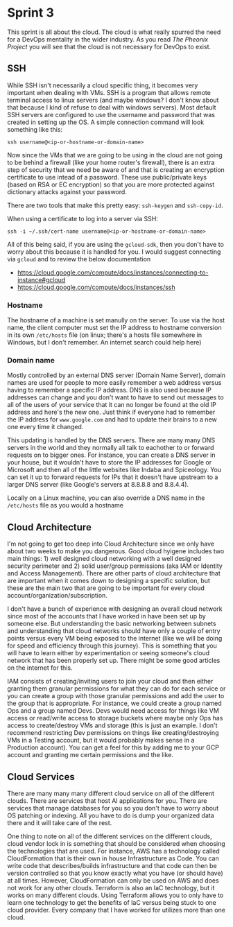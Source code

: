 # Sprint 3
This sprint is all about the cloud. The cloud is what really spurred the need for a DevOps 
mentality in the wider industry. As you read _The Pheonix Project_ you will see that the cloud
is not necessary for DevOps to exist. 

## SSH
While SSH isn't necessarily a cloud specific thing, it becomes very important when dealing 
with VMs. SSH is a program that allows remote terminal access to linux servers (and maybe 
windows? I don't know about that because I kind of refuse to deal with windows servers). Most
default SSH servers are configured to use the username and password that was created in 
setting up the OS. A simple connection command will look something like this:

```
ssh username@<ip-or-hostname-or-domain-name>
```

Now since the VMs that we are going to be using in the cloud are not going to be behind a 
firewall (like your home router's firewall), there is an extra step of security that we need
be aware of and that is creating an encryption certificate to use intead of a password. These 
use public/private keys (based on RSA or EC encryption) so that you are more protected against 
dictionary attacks against your password.

There are two tools that make this pretty easy: `ssh-keygen` and `ssh-copy-id`.

When using a certificate to log into a server via SSH:

```
ssh -i ~/.ssh/cert-name username@<ip-or-hostname-or-domain-name>
```

All of this being said, if you are using the `gcloud-sdk`, then you don't have to worry about 
this because it is handled for you. I would suggest connecting via `gcloud` and to review the
below documentation

- https://cloud.google.com/compute/docs/instances/connecting-to-instance#gcloud
- https://cloud.google.com/compute/docs/instances/ssh


### Hostname
The hostname of a machine is set manully on the server. To use via the host name, the client
computer must set the IP address to hostname conversion in its own `/etc/hosts` file (on 
linux; there's a hosts file somewhere in Windows, but I don't remember. An internet search 
could help here)

### Domain name
Mostly controlled by an external DNS server (Domain Name Server), domain names are used for 
people to more easily remember a web address versus having to remember a specific IP address.
DNS is also used because IP addresses can change and you don't want to have to send out 
messages to all of the users of your service that it can no longer be found at the old IP 
address and here's the new one. Just think if everyone had to remember the IP address for
`www.google.com` and had to update their brains to a new one every time it changed.

This updating is handled by the DNS servers. There are many many DNS servers in the world and
they normally all talk to eachother to or forward requests on to bigger ones. For instance, 
you can create a DNS server in your house, but it wouldn't have to store the IP addresses for
Google or Microsoft and then all of the little websites like Indaba and Spiceology. You can
set it up to forward requests for IPs that it doesn't have upstream to a larger DNS server 
(like Google's servers at 8.8.8.8 and 8.8.4.4).

Locally on a Linux machine, you can also override a DNS name in the `/etc/hosts` file as you
would a hostname

## Cloud Architecture
I'm not going to get too deep into Cloud Architecture since we only have about two weeks to
make you dangerous. Good cloud hyigene includes two main things: 1) well designed cloud 
networking with a well designed security perimeter and 2) solid user/group permissions (aka 
IAM or Identity and Access Management). There are other parts of cloud architecture that are 
important when it comes down to designing a specific solution, but these are the main two 
that are going to be important for every cloud account/organization/subscription.

I don't have a bunch of experience with designing an overall cloud network since most of the
accounts that I have worked in have been set up by someone else. But understanding the basic
networking between subnets and understanding that cloud networks should have only a couple of
entry points versus every VM being exposed to the internet (like we will be doing for speed
and efficiency through this journey). This is something that you will have to learn either by
experimentation or seeing someone's cloud network that has been properly set up. There might
be some good articles on the internet for this.

IAM consists of creating/inviting users to join your cloud and then either granting them 
granular permissions for what they can do for each service or you can create a group with 
those granular permissions and add the user to the group that is appropriate. For instance, we
could create a group named Ops and a group named Devs. Devs would need access for things like
VM access or read/write access to storage buckets where maybe only Ops has access to 
create/destroy VMs and storage (this is just an example. I don't recommend restricting Dev
permissions on things like creating/destroying VMs in a Testing account, but it would probably
makes sense in a Production account). You can get a feel for this by adding me to your GCP 
account and granting me certain permissions and the like. 

## Cloud Services
There are many many many different cloud service on all of the different clouds. There are 
services that host AI applications for you. There are services that manage databases for you 
so you don't have to worry about OS patching or indexing. All you have to do is dump your 
organized data there and it will take care of the rest.

One thing to note on all of the different services on the different clouds, cloud vendor lock
in is something that should be considered when choosing the technologies that are used. For
instance, AWS has a technology called CloudFormation that is their own in house Infrastructure
as Code. You can write code that describes/builds infrastructure and that code can then be 
version controlled so that you know exactly what you have (or should have) at all times. 
However, CloudFormation can only be used on AWS and does not work for any other clouds. 
Terraform is also an IaC technology, but it works on many different clouds. Using Terraform 
allows you to only have to learn one technology to get the benefits of IaC versus being stuck
to one cloud provider. Every company that I have worked for utilizes more than one cloud. 
